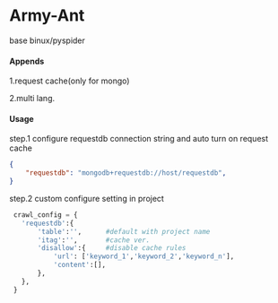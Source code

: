 Army-Ant
========

base binux/pyspider

#### Appends

1.request cache(only for mongo)

2.multi lang.

#### Usage

step.1 configure requestdb connection string and auto turn on request cache
```json
{ 
    "requestdb": "mongodb+requestdb://host/requestdb",
}
```

step.2 custom configure setting in project
```python
 crawl_config = {
   'requestdb':{
       'table':'',      #default with project name
       'itag':'',       #cache ver.
       'disallow':{     #disable cache rules
           'url': ['keyword_1','keyword_2','keyword_n'],
           'content':[],
       },
   },
 }
```
